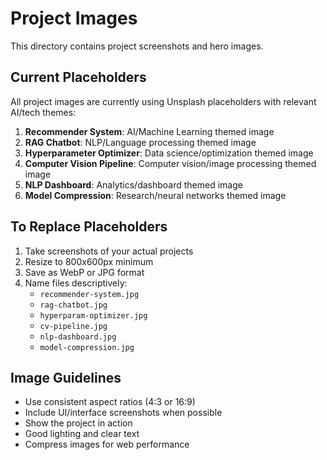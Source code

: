 # Project Images

This directory contains project screenshots and hero images.

## Current Placeholders

All project images are currently using Unsplash placeholders with relevant AI/tech themes:

1. **Recommender System**: AI/Machine Learning themed image
2. **RAG Chatbot**: NLP/Language processing themed image  
3. **Hyperparameter Optimizer**: Data science/optimization themed image
4. **Computer Vision Pipeline**: Computer vision/image processing themed image
5. **NLP Dashboard**: Analytics/dashboard themed image
6. **Model Compression**: Research/neural networks themed image

## To Replace Placeholders

1. Take screenshots of your actual projects
2. Resize to 800x600px minimum
3. Save as WebP or JPG format
4. Name files descriptively:
   - `recommender-system.jpg`
   - `rag-chatbot.jpg`
   - `hyperparam-optimizer.jpg`
   - `cv-pipeline.jpg`
   - `nlp-dashboard.jpg`
   - `model-compression.jpg`

## Image Guidelines

- Use consistent aspect ratios (4:3 or 16:9)
- Include UI/interface screenshots when possible
- Show the project in action
- Good lighting and clear text
- Compress images for web performance
